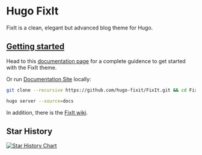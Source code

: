 # Hugo FixIt

FixIt is a clean, elegant but advanced blog theme for Hugo.

## [Getting started](https://fixit.lruihao.cn/categories/documentation/)

Head to this [documentation page](https://fixit.lruihao.cn/theme-documentation-basics/) for a complete guidence to get started with the FixIt theme.

Or run [Documentation Site](https://fixit.lruihao.cn) locally:

```bash
git clone --recursive https://github.com/hugo-fixit/FixIt.git && cd FixIt

hugo server --source=docs
```

In addition, there is the [FixIt wiki](https://github.com/hugo-fixit/FixIt/wiki).

## Star History

[![Star History Chart](https://api.star-history.com/svg?repos=hugo-fixit/FixIt&type=Date)](https://star-history.com/#hugo-fixit/FixIt&Date)
